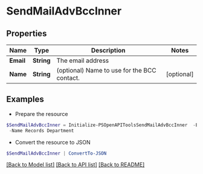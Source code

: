 # SendMailAdvBccInner
## Properties

Name | Type | Description | Notes
------------ | ------------- | ------------- | -------------
**Email** | **String** | The email address | 
**Name** | **String** | (optional) Name to use for the BCC contact. | [optional] 

## Examples

- Prepare the resource
```powershell
$SendMailAdvBccInner = Initialize-PSOpenAPIToolsSendMailAdvBccInner  -Email records@company.com `
 -Name Records Department
```

- Convert the resource to JSON
```powershell
$SendMailAdvBccInner | ConvertTo-JSON
```

[[Back to Model list]](../README.md#documentation-for-models) [[Back to API list]](../README.md#documentation-for-api-endpoints) [[Back to README]](../README.md)

